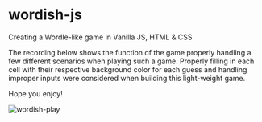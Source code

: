 # wordish-js
Creating a Wordle-like game in Vanilla JS, HTML &amp; CSS

The recording below shows the function of the game properly handling a few different scenarios when playing such a game. Properly filling in each cell with their respective background color for each guess and handling improper inputs were considered when building this light-weight game.

Hope you enjoy!

![wordish-play](https://github.com/rickyzoo/wordish-js/assets/110248291/b8268b48-d181-467d-9e26-34f4176004f0)
